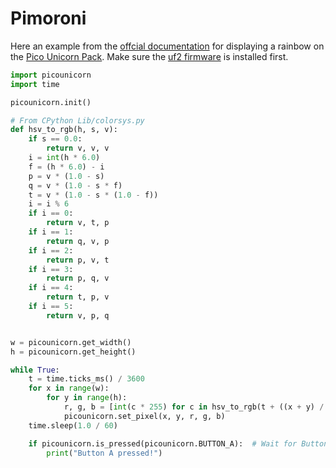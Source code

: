 # Pimoroni

Here an example from the [offcial documentation](https://github.com/pimoroni/pimoroni-pico/blob/main/micropython/examples/pico_unicorn/rainbow.py) for displaying a rainbow on the [Pico Unicorn Pack](https://shop.pimoroni.com/products/pico-unicorn-pack?variant=32369501306963). Make sure the [uf2 firmware](https://github.com/pimoroni/pimoroni-pico/releases/tag/v1.19.9) is installed first.

```py
import picounicorn
import time

picounicorn.init()

# From CPython Lib/colorsys.py
def hsv_to_rgb(h, s, v):
    if s == 0.0:
        return v, v, v
    i = int(h * 6.0)
    f = (h * 6.0) - i
    p = v * (1.0 - s)
    q = v * (1.0 - s * f)
    t = v * (1.0 - s * (1.0 - f))
    i = i % 6
    if i == 0:
        return v, t, p
    if i == 1:
        return q, v, p
    if i == 2:
        return p, v, t
    if i == 3:
        return p, q, v
    if i == 4:
        return t, p, v
    if i == 5:
        return v, p, q


w = picounicorn.get_width()
h = picounicorn.get_height()

while True:
    t = time.ticks_ms() / 3600
    for x in range(w):
        for y in range(h):
            r, g, b = [int(c * 255) for c in hsv_to_rgb(t + ((x + y) / w / 4), 1.0, 1.0)]
            picounicorn.set_pixel(x, y, r, g, b)
    time.sleep(1.0 / 60)

    if picounicorn.is_pressed(picounicorn.BUTTON_A):  # Wait for Button A to be pressed
        print("Button A pressed!")
```
